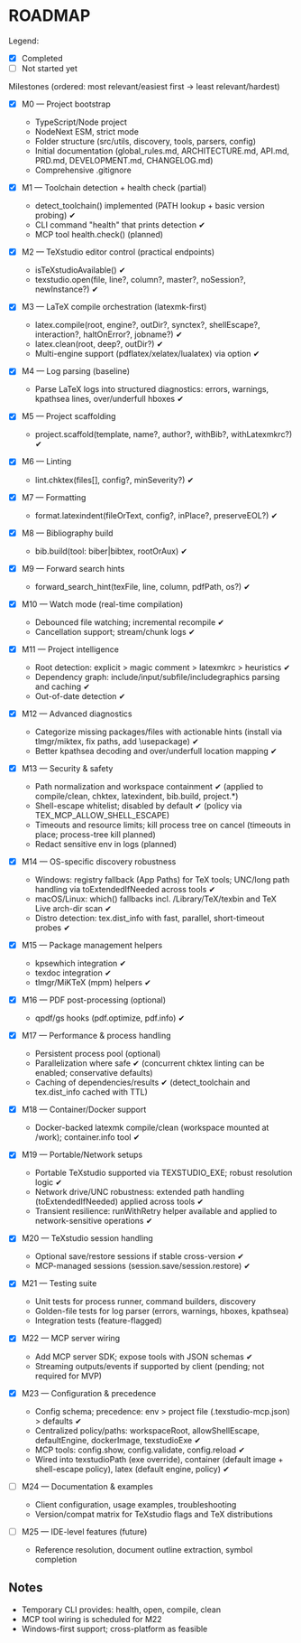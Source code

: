 # ROADMAP

Legend:
- [x] Completed
- [ ] Not started yet

Milestones (ordered: most relevant/easiest first → least relevant/hardest)

- [x] M0 — Project bootstrap
  - TypeScript/Node project
  - NodeNext ESM, strict mode
  - Folder structure (src/utils, discovery, tools, parsers, config)
  - Initial documentation (global_rules.md, ARCHITECTURE.md, API.md, PRD.md, DEVELOPMENT.md, CHANGELOG.md)
  - Comprehensive .gitignore

- [x] M1 — Toolchain detection + health check (partial)
  - detect_toolchain() implemented (PATH lookup + basic version probing) ✔
  - CLI command "health" that prints detection ✔
  - MCP tool health.check() (planned)

- [x] M2 — TeXstudio editor control (practical endpoints)
  - isTeXstudioAvailable() ✔
  - texstudio.open(file, line?, column?, master?, noSession?, newInstance?) ✔

- [x] M3 — LaTeX compile orchestration (latexmk-first)
  - latex.compile(root, engine?, outDir?, synctex?, shellEscape?, interaction?, haltOnError?, jobname?) ✔
  - latex.clean(root, deep?, outDir?) ✔
  - Multi-engine support (pdflatex/xelatex/lualatex) via option ✔

- [x] M4 — Log parsing (baseline)
  - Parse LaTeX logs into structured diagnostics: errors, warnings, kpathsea lines, over/underfull hboxes ✔

- [x] M5 — Project scaffolding
  - project.scaffold(template, name?, author?, withBib?, withLatexmkrc?) ✔

- [x] M6 — Linting
  - lint.chktex(files[], config?, minSeverity?) ✔

- [x] M7 — Formatting
  - format.latexindent(fileOrText, config?, inPlace?, preserveEOL?) ✔

- [x] M8 — Bibliography build
  - bib.build(tool: biber|bibtex, rootOrAux) ✔

- [x] M9 — Forward search hints
  - forward_search_hint(texFile, line, column, pdfPath, os?) ✔

- [x] M10 — Watch mode (real-time compilation)
  - Debounced file watching; incremental recompile ✔
  - Cancellation support; stream/chunk logs ✔

- [x] M11 — Project intelligence
  - Root detection: explicit > magic comment > latexmkrc > heuristics ✔
  - Dependency graph: include/input/subfile/includegraphics parsing and caching ✔
  - Out-of-date detection ✔

- [x] M12 — Advanced diagnostics
  - Categorize missing packages/files with actionable hints (install via tlmgr/miktex, fix paths, add \usepackage) ✔
  - Better kpathsea decoding and over/underfull location mapping ✔

- [x] M13 — Security & safety
  - Path normalization and workspace containment ✔ (applied to compile/clean, chktex, latexindent, bib.build, project.*)
  - Shell-escape whitelist; disabled by default ✔ (policy via TEX_MCP_ALLOW_SHELL_ESCAPE)
  - Timeouts and resource limits; kill process tree on cancel (timeouts in place; process-tree kill planned)
  - Redact sensitive env in logs (planned)

- [x] M14 — OS-specific discovery robustness
  - Windows: registry fallback (App Paths) for TeX tools; UNC/long path handling via toExtendedIfNeeded across tools ✔
  - macOS/Linux: which() fallbacks incl. /Library/TeX/texbin and TeX Live arch-dir scan ✔
  - Distro detection: tex.dist_info with fast, parallel, short-timeout probes ✔

- [x] M15 — Package management helpers
  - kpsewhich integration ✔
  - texdoc integration ✔
  - tlmgr/MiKTeX (mpm) helpers ✔

- [x] M16 — PDF post-processing (optional)
  - qpdf/gs hooks (pdf.optimize, pdf.info) ✔

- [x] M17 — Performance & process handling
  - Persistent process pool (optional)
  - Parallelization where safe ✔ (concurrent chktex linting can be enabled; conservative defaults)
  - Caching of dependencies/results ✔ (detect_toolchain and tex.dist_info cached with TTL)

- [x] M18 — Container/Docker support
  - Docker-backed latexmk compile/clean (workspace mounted at /work); container.info tool ✔

- [x] M19 — Portable/Network setups
  - Portable TeXstudio supported via TEXSTUDIO_EXE; robust resolution logic ✔
  - Network drive/UNC robustness: extended path handling (toExtendedIfNeeded) applied across tools ✔
  - Transient resilience: runWithRetry helper available and applied to network-sensitive operations ✔

- [x] M20 — TeXstudio session handling
  - Optional save/restore sessions if stable cross-version ✔
  - MCP-managed sessions (session.save/session.restore) ✔ 

- [x] M21 — Testing suite
  - Unit tests for process runner, command builders, discovery
  - Golden-file tests for log parser (errors, warnings, hboxes, kpathsea)
  - Integration tests (feature-flagged)

- [x] M22 — MCP server wiring
  - Add MCP server SDK; expose tools with JSON schemas ✔
  - Streaming outputs/events if supported by client (pending; not required for MVP)

- [x] M23 — Configuration & precedence
  - Config schema; precedence: env > project file (.texstudio-mcp.json) > defaults ✔
  - Centralized policy/paths: workspaceRoot, allowShellEscape, defaultEngine, dockerImage, texstudioExe ✔
  - MCP tools: config.show, config.validate, config.reload ✔
  - Wired into texstudioPath (exe override), container (default image + shell-escape policy), latex (default engine, policy) ✔

- [ ] M24 — Documentation & examples
  - Client configuration, usage examples, troubleshooting
  - Version/compat matrix for TeXstudio flags and TeX distributions

- [ ] M25 — IDE-level features (future)
  - Reference resolution, document outline extraction, symbol completion

## Notes
- Temporary CLI provides: health, open, compile, clean
- MCP tool wiring is scheduled for M22
- Windows-first support; cross-platform as feasible
